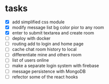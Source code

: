 # tasks
 - [x] add simplified css module
 - [x] modify message list bg color pior to any room
 - [x] enter to submit textarea and create room
 - [ ] deploy with docker
 - [ ] routing add to login and home page
 - [ ] cache chat room history to local
 - [ ] differentiate mine and others room
 - [ ] list of users online
 - [ ] make a separate login system with firebase
 - [ ] message persistence with MongoDB
 - [ ] refector some of the react hooks
